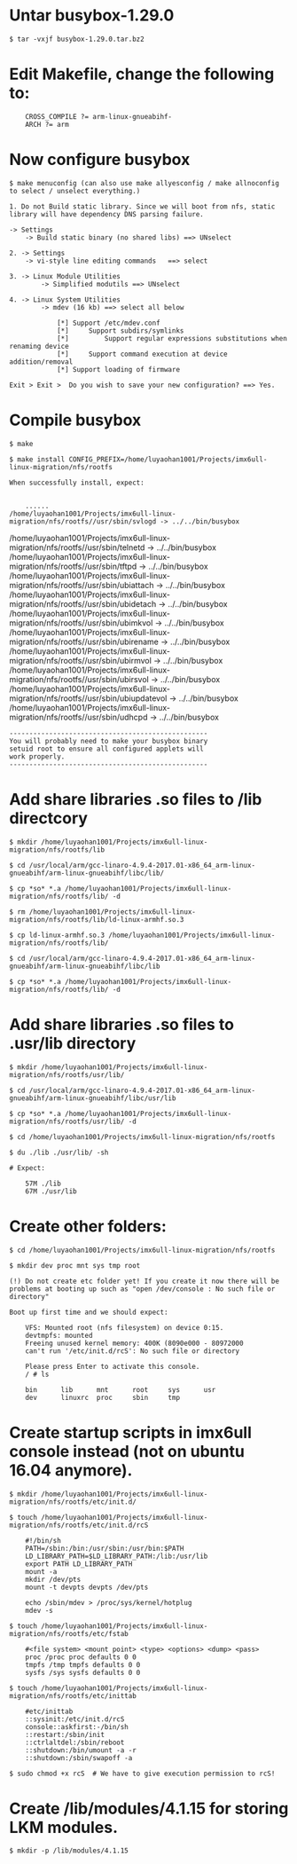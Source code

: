 # Untar busybox-1.29.0

	$ tar -vxjf busybox-1.29.0.tar.bz2

# Edit Makefile, change the following to:

		CROSS_COMPILE ?= arm-linux-gnueabihf-
		ARCH ?= arm

# Now configure busybox

	$ make menuconfig (can also use make allyesconfig / make allnoconfig to select / unselect everything.)

	1. Do not Build static library. Since we will boot from nfs, static library will have dependency DNS parsing failure.

	-> Settings
		-> Build static binary (no shared libs) ==> UNselect
	
	2. -> Settings
		-> vi-style line editing commands	==> select

	3. -> Linux Module Utilities
			-> Simplified modutils ==> UNselect

	4. -> Linux System Utilities
			-> mdev (16 kb) ==> select all below

				[*] Support /etc/mdev.conf                                                                                     
				[*]		Support subdirs/symlinks                                                                                 
				[*]			Support regular expressions substitutions when renaming device                                         
				[*]		Support command execution at device addition/removal                                                     
				[*]	Support loading of firmware                                                                                

	Exit > Exit >  Do you wish to save your new configuration? ==> Yes.

# Compile busybox

	$ make

	$ make install CONFIG_PREFIX=/home/luyaohan1001/Projects/imx6ull-linux-migration/nfs/rootfs

	When successfully install, expect:


		......
	/home/luyaohan1001/Projects/imx6ull-linux-migration/nfs/rootfs//usr/sbin/svlogd -> ../../bin/busybox
  /home/luyaohan1001/Projects/imx6ull-linux-migration/nfs/rootfs//usr/sbin/telnetd -> ../../bin/busybox
  /home/luyaohan1001/Projects/imx6ull-linux-migration/nfs/rootfs//usr/sbin/tftpd -> ../../bin/busybox
  /home/luyaohan1001/Projects/imx6ull-linux-migration/nfs/rootfs//usr/sbin/ubiattach -> ../../bin/busybox
  /home/luyaohan1001/Projects/imx6ull-linux-migration/nfs/rootfs//usr/sbin/ubidetach -> ../../bin/busybox
  /home/luyaohan1001/Projects/imx6ull-linux-migration/nfs/rootfs//usr/sbin/ubimkvol -> ../../bin/busybox
  /home/luyaohan1001/Projects/imx6ull-linux-migration/nfs/rootfs//usr/sbin/ubirename -> ../../bin/busybox
  /home/luyaohan1001/Projects/imx6ull-linux-migration/nfs/rootfs//usr/sbin/ubirmvol -> ../../bin/busybox
  /home/luyaohan1001/Projects/imx6ull-linux-migration/nfs/rootfs//usr/sbin/ubirsvol -> ../../bin/busybox
  /home/luyaohan1001/Projects/imx6ull-linux-migration/nfs/rootfs//usr/sbin/ubiupdatevol -> ../../bin/busybox
  /home/luyaohan1001/Projects/imx6ull-linux-migration/nfs/rootfs//usr/sbin/udhcpd -> ../../bin/busybox


	--------------------------------------------------
	You will probably need to make your busybox binary
	setuid root to ensure all configured applets will
	work properly.
	--------------------------------------------------

# Add share libraries .so files to /lib  directcory
	$ mkdir /home/luyaohan1001/Projects/imx6ull-linux-migration/nfs/rootfs/lib

	$ cd /usr/local/arm/gcc-linaro-4.9.4-2017.01-x86_64_arm-linux-gnueabihf/arm-linux-gnueabihf/libc/lib/

	$ cp *so* *.a /home/luyaohan1001/Projects/imx6ull-linux-migration/nfs/rootfs/lib/ -d

	$ rm /home/luyaohan1001/Projects/imx6ull-linux-migration/nfs/rootfs/lib/ld-linux-armhf.so.3

	$ cp ld-linux-armhf.so.3 /home/luyaohan1001/Projects/imx6ull-linux-migration/nfs/rootfs/lib/

	$ cd /usr/local/arm/gcc-linaro-4.9.4-2017.01-x86_64_arm-linux-gnueabihf/arm-linux-gnueabihf/libc/lib

	$ cp *so* *.a /home/luyaohan1001/Projects/imx6ull-linux-migration/nfs/rootfs/lib/ -d

# Add share libraries .so files to .usr/lib directory

	$ mkdir /home/luyaohan1001/Projects/imx6ull-linux-migration/nfs/rootfs/usr/lib/ 

	$ cd /usr/local/arm/gcc-linaro-4.9.4-2017.01-x86_64_arm-linux-gnueabihf/arm-linux-gnueabihf/libc/usr/lib

	$ cp *so* *.a /home/luyaohan1001/Projects/imx6ull-linux-migration/nfs/rootfs/usr/lib/ -d

	$ cd /home/luyaohan1001/Projects/imx6ull-linux-migration/nfs/rootfs

	$ du ./lib ./usr/lib/ -sh

	# Expect:

		57M ./lib
		67M ./usr/lib

# Create other folders:

	$ cd /home/luyaohan1001/Projects/imx6ull-linux-migration/nfs/rootfs

	$ mkdir dev proc mnt sys tmp root 

	(!) Do not create etc folder yet! If you create it now there will be problems at booting up such as "open /dev/console : No such file or directory"

	Boot up first time and we should expect:

		VFS: Mounted root (nfs filesystem) on device 0:15.
		devtmpfs: mounted
		Freeing unused kernel memory: 400K (8090e000 - 80972000
		can't run '/etc/init.d/rcS': No such file or directory

		Please press Enter to activate this console. 
		/ # ls

		bin      lib      mnt      root     sys      usr
		dev      linuxrc  proc     sbin     tmp


# Create startup scripts in imx6ull console instead (not on ubuntu 16.04 anymore).

	$ mkdir /home/luyaohan1001/Projects/imx6ull-linux-migration/nfs/rootfs/etc/init.d/

	$ touch /home/luyaohan1001/Projects/imx6ull-linux-migration/nfs/rootfs/etc/init.d/rcS

		#!/bin/sh
		PATH=/sbin:/bin:/usr/sbin:/usr/bin:$PATH
		LD_LIBRARY_PATH=$LD_LIBRARY_PATH:/lib:/usr/lib
		export PATH LD_LIBRARY_PATH
		mount -a
		mkdir /dev/pts
		mount -t devpts devpts /dev/pts

		echo /sbin/mdev > /proc/sys/kernel/hotplug
		mdev -s

	$ touch /home/luyaohan1001/Projects/imx6ull-linux-migration/nfs/rootfs/etc/fstab

		#<file system> <mount point> <type> <options> <dump> <pass>
		proc /proc proc defaults 0 0
		tmpfs /tmp tmpfs defaults 0 0
		sysfs /sys sysfs defaults 0 0

	$ touch /home/luyaohan1001/Projects/imx6ull-linux-migration/nfs/rootfs/etc/inittab

		#etc/inittab
		::sysinit:/etc/init.d/rcS
		console::askfirst:-/bin/sh
		::restart:/sbin/init
		::ctrlaltdel:/sbin/reboot
		::shutdown:/bin/umount -a -r
		::shutdown:/sbin/swapoff -a

	$ sudo chmod +x rcS  # We have to give execution permission to rcS! 


# Create /lib/modules/4.1.15 for storing LKM modules.

	$ mkdir -p /lib/modules/4.1.15



	
